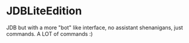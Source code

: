 # JDBLiteEdition
JDB but with a more "bot" like interface, no assistant shenanigans, just commands. A LOT of commands :)
